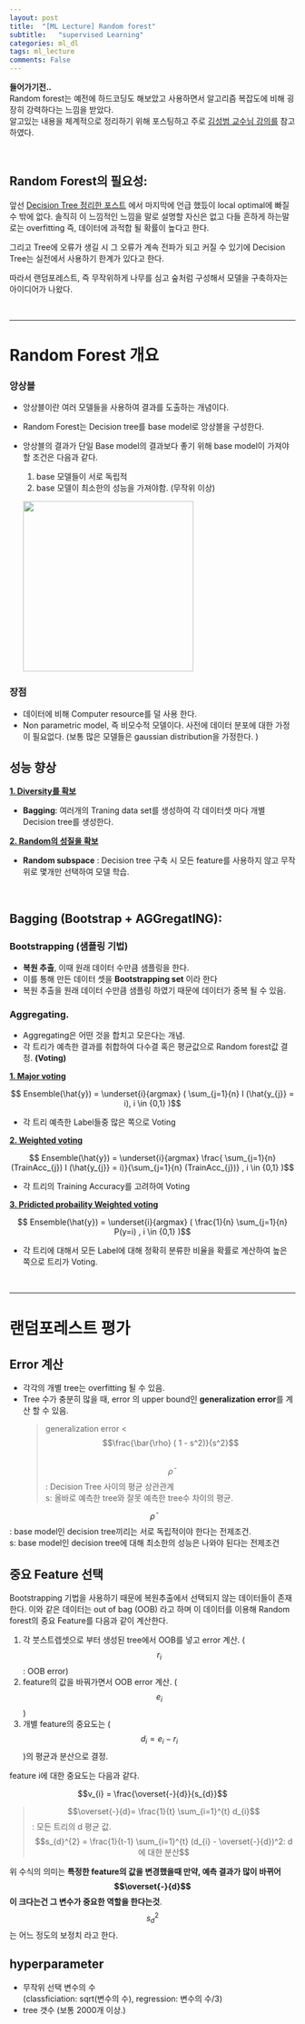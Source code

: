 ```yaml
---
layout: post
title:  "[ML Lecture] Random forest"
subtitle:   "supervised Learning"
categories: ml_dl
tags: ml_lecture
comments: False
---
```


**들어가기전..**  
Random forest는 예전에 하드코딩도 해보았고 사용하면서 알고리즘 복잡도에 비해 굉장히 강력하다는 느낌을 받았다.  
알고있는 내용을 체계적으로 정리하기 위해 포스팅하고 주로 [김성범 교수님 강의를](https://www.youtube.com/watch?v=lIT5-piVtRw) 참고하였다.

<br/>


## Random Forest의 필요성:

앞선 [Decision Tree 정리한 포스트]((https://swha0105.github.io/_posts/2021-02-04-ML_DL-Decision_Tree.markdown))  에서 마지막에 언급 했듰이 local optimal에 빠질수 밖에 없다. 솔직히 이 느낌적인 느낌을 말로 설명할 자신은 없고 다들 흔하게 하는말로는 overfitting 즉, 데이터에 과적합 될 확률이 높다고 한다.

그리고 Tree에 오류가 생길 시 그 오류가 계속 전파가 되고 커질 수 있기에 Decision Tree는 실전에서 사용하기 한계가 있다고 한다.

따라서 랜덤포레스트, 즉 무작위하게 나무를 심고 숲처럼 구성해서 모델을 구축하자는 아이디어가 나왔다.

<br/>

---

# Random Forest 개요

### 앙상블

- 앙상블이란 여러 모델들을 사용하여 결과를 도출하는 개념이다.  
- Random Forest는 Decision tree를 base model로 앙상블을 구성한다.
- 앙상블의 결과가 단일 Base model의 결과보다 좋기 위해 base model이 가져야할 조건은 다음과 같다. 

   1. base 모델들이 서로 독립적
   2. base 모델이 최소한의 성능을 가져야함. (무작위 이상)

    <p float="center">
        <img src="https://swha0105.github.io/assets/ml/img/RF_error_rate.JPG" width="300"/> 
    </p>


### 장점 

- 데이터에 비해 Computer resource를 덜 사용 한다.  
- Non parametric model, 즉 비모수적 모델이다. 사전에 데이터 분포에 대한 가정이 필요없다. (보통 많은 모델들은 gaussian distribution을 가정한다. )


## 성능 향상

**<U> 1. Diversity를 확보 </U>**  

   - **Bagging**: 여러개의 Traning data set를 생성하여 각 데이터셋 마다 개별 Decision tree를 생성한다.   

**<U> 2. Random의 성질을 확보 </U>**  

   - **Random subspace** : Decision tree 구축 시 모든 feature를 사용하지 않고 무작위로 몇개만 선택하여 모델 학습.

<br/>

## Bagging (Bootstrap + AGGregatING): 

### Bootstrapping (샘플링 기법)
- **복원 추출**, 이때 원래 데이터 수만큼 샘플링을 한다.
- 이를 통해 만든 데이터 셋을 **Bootstrapping set** 이라 한다
- 복원 추출을 원래 데이터 수만큼 샘플링 하였기 때문에 데이터가 중복 될 수 있음. 

### Aggregating.
- Aggregating은 어떤 것을 합치고 모은다는 개념.
- 각 트리가 예측한 결과를 취합하여 다수결 혹은 평균값으로 Random forest값 결정. **(Voting)**

**<U>1. Major voting</U>**

$$ Ensemble(\hat{y}) =  \underset{i}{argmax} ( \sum_{j=1}{n} I (\hat{y_{j}} = i), i \in {0,1} )$$

   - 각 트리 예측한 Label들중 많은 쪽으로 Voting

**<U>2. Weighted voting</U>**

$$ Ensemble(\hat{y}) =  \underset{i}{argmax} \frac{ \sum_{j=1}{n} (TrainAcc_{j}) I (\hat{y_{j}} = i)}{\sum_{j=1}{n} (TrainAcc_{j})}  , i \in {0,1} )$$

- 각 트리의 Training Accuracy를 고려하여 Voting

**<U>3. Pridicted probaility Weighted voting</U>**

$$ Ensemble(\hat{y}) =  \underset{i}{argmax} ( \frac{1}{n} \sum_{j=1}{n} P(y=i) , i \in {0,1} )$$

- 각 트리에 대해서 모든 Label에 대해 정확히 분류한 비율을 확률로 계산하여 높은 쪽으로 트리가 Voting.  

<br/>

---

# 랜덤포레스트 평가


## Error 계산

- 각각의 개별 tree는 overfitting 될 수 있음.
- Tree 수가 충분히 많을 때, error 의 upper bound인 **generalization error**를 계산 할 수 있음.  
  > generalization error < $$\frac{\bar{\rho} ( 1 - s^2)}{s^2}$$  
  > $$\bar{\rho}$$: Decision Tree 사이의 평균 상관관계  
  > s: 올바로 예측한 tree와 잘못 예측한 tree수 차이의 평균.

$$\bar{\rho}$$: base model인 decision tree끼리는 서로 독립적이야 한다는 전제조건.  
s: base model인 decision tree에 대해 최소한의 성능은 나와야 된다는 전제조건


## 중요 Feature 선택

Bootstrapping 기법을 사용하기 때문에 복원추출에서 선택되지 않는 데이터들이 존재한다. 이와 같은 데이터는 out of bag (OOB) 라고 하며 이 데이터를 이용해 Random forest의 중요 Feature를 다음과 같이 계산한다.

1. 각 붓스트렙셋으로 부터 생성된 tree에서 OOB를 넣고 error 계산. ($$r_{i}$$: OOB error)
2. feature의 값을 바꿔가면서 OOB error 계산. ($$e_{i}$$) 
3. 개별 feature의 중요도는 ($$d_{i} = e_{i} - r_{i} $$)의 평균과 분산으로 결정.

feature i에 대한 중요도는 다음과 같다.

$$v_{i} = \frac{\overset{-}{d}}{s_{d}}$$  

> $$\overset{-}{d}= \frac{1}{t} \sum_{i=1}^{t} d_{i}$$ : 모든 트리의 d 평균 값.   
$$s_{d}^{2} = \frac{1}{t-1} \sum_{i=1}^{t} (d_{i} - \overset{-}{d})^2: d에 대한 분산$$

위 수식의 의미는 **특정한 feature의 값을 변경했을때 만약, 예측 결과가 많이 바뀌어 $$\overset{-}{d}$$이 크다는건 그 변수가 중요한 역할을 한다는것**.  
$$s_{d}^2$$는 어느 정도의 보정치 라고 한다.

## hyperparameter

- 무작위 선택 변수의 수   
  (classficiation: sqrt(변수의 수), regression: 변수의 수/3)
- tree 갯수 
  (보통 2000개 이상.)



<script>
MathJax.Hub.Queue(["Typeset",MathJax.Hub]);
</script>

<script>
MathJax = {
  tex: {
    inlineMath: [['$', '$'], ['\\(', '\\)']]
  },
  svg: {
    fontCache: 'global'
  }
};
</script>
<script type="text/javascript" id="MathJax-script" async
  src="https://cdn.jsdelivr.net/npm/mathjax@3/es5/tex-svg.js">
</script>
